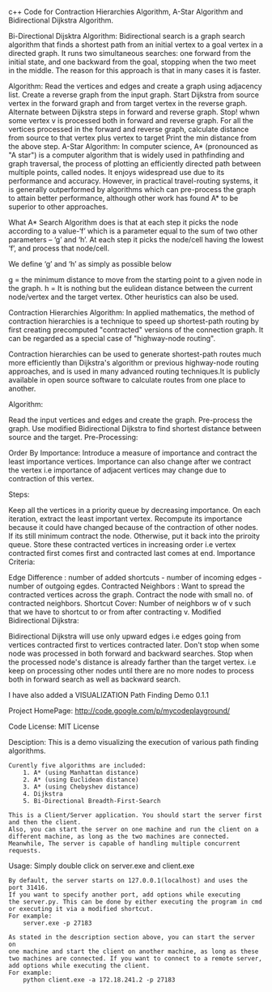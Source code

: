 c++ Code for Contraction Hierarchies Algorithm, A-Star Algorithm and Bidirectional Dijkstra Algorithm.

Bi-Directional Dijsktra Algorithm: Bidirectional search is a graph search algorithm that finds a shortest path from an initial vertex to a goal vertex in a directed graph. It runs two simultaneous searches: one forward from the initial state, and one backward from the goal, stopping when the two meet in the middle. The reason for this approach is that in many cases it is faster.

Algorithm:
Read the vertices and edges and create a graph using adjacency list.
Create a reverse graph from the input graph.
Start Dijkstra from source vertex in the forward graph and from target vertex in the reverse graph.
Alternate between Dijkstra steps in forward and reverse graph.
Stop! whwn some vertex v is processed both in forward and reverse graph.
For all the vertices processed in the forward and reverse graph, calculate distance from source to that vertex plus vertex to target
Print the min distance from the above step.
A-Star Algorithm: In computer science, A* (pronounced as "A star") is a computer algorithm that is widely used in pathfinding and graph traversal, the process of plotting an efficiently directed path between multiple points, called nodes. It enjoys widespread use due to its performance and accuracy. However, in practical travel-routing systems, it is generally outperformed by algorithms which can pre-process the graph to attain better performance, although other work has found A* to be superior to other approaches.

What A* Search Algorithm does is that at each step it picks the node according to a value-‘f’ which is a parameter equal to the sum of two other parameters – ‘g’ and ‘h’. At each step it picks the node/cell having the lowest ‘f’, and process that node/cell.

We define ‘g’ and ‘h’ as simply as possible below

g = the minimum distance to move from the starting point to a given node in the graph. h = It is nothing but the eulidean distance between the current node/vertex and the target vertex. Other heuristics can also be used.

Contraction Hierarchies Algorithm: In applied mathematics, the method of contraction hierarchies is a technique to speed up shortest-path routing by first creating precomputed "contracted" versions of the connection graph. It can be regarded as a special case of "highway-node routing".

Contraction hierarchies can be used to generate shortest-path routes much more efficiently than Dijkstra's algorithm or previous highway-node routing approaches, and is used in many advanced routing techniques.It is publicly available in open source software to calculate routes from one place to another.

Algorithm:

Read the input vertices and edges and create the graph.
Pre-process the graph.
Use modified Bidirectional Dijkstra to find shortest distance between source and the target.
Pre-Processing:

Order By Importance: Introduce a measure of importance and contract the least importance vertices. Importance can also change after we contract the vertex i.e importance of adjacent vertices may change due to contraction of this vertex.

Steps:

Keep all the vertices in a priority queue by decreasing importance.
On each iteration, extract the least important vertex.
Recompute its importance because it could have changed because of the contraction of other nodes.
If its still minimum contract the node.
Otherwise, put it back into the priroity queue.
Store these contracted vertices in increasing order i.e vertex contracted first comes first and contracted last comes at end.
Importance Criteria:

Edge Difference : number of added shortcuts - number of incoming edges - number of outgoing egdes.
Contracted Neighbors : Want to spread the contracted vertices across the graph. Contract the node with small no. of contracted neighbors.
Shortcut Cover: Number of neighbors w of v such that we have to shortcut to or from after contracting v.
Modified Bidirectional Dijkstra:

Bidirectional Dijkstra will use only upward edges i.e edges going from vertices contracted first to vertices contracted later.
Don't stop when some node was processed in both forward and backward searches.
Stop when the processed node's distance is already farther than the target vertex. i.e keep on processing other nodes until there are no more nodes to process both in forward search as well as backward search.



I have also added a VISUALIZATION
Path Finding Demo 0.1.1

Project HomePage: 
    http://code.google.com/p/mycodeplayground/

Code License:
    MIT License

Desciption:
    This is a demo visualizing the execution of various path finding algorithms.

    Curently five algorithms are included:
        1. A* (using Manhattan distance)
        2. A* (using Euclidean distance)
        3. A* (using Chebyshev distance)
        4. Dijkstra 
        5. Bi-Directional Breadth-First-Search 

    This is a Client/Server application. You should start the server first 
    and then the client. 
    Also, you can start the server on one machine and run the client on a 
    different machine, as long as the two machines are connected. 
    Meanwhile, The server is capable of handling multiple concurrent requests. 

Usage:
    Simply double click on server.exe and client.exe

    By default, the server starts on 127.0.0.1(localhost) and uses the 
    port 31416.
    If you want to specify another port, add options while executing
    the server.py. This can be done by either executing the program in cmd
	or executing it via a modified shortcut.
    For example:
        server.exe -p 27183
    
    As stated in the description section above, you can start the server on
    one machine and start the client on another machine, as long as these
    two machines are connected. If you want to connect to a remote server,
    add options while executing the client.
    For example:
        python client.exe -a 172.18.241.2 -p 27183

  
